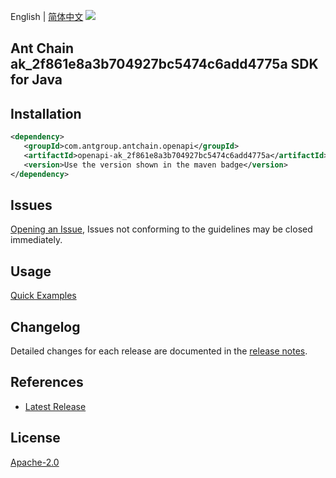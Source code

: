 English | [简体中文](README-CN.md)
![](https://aliyunsdk-pages.alicdn.com/icons/AlibabaCloud.svg)

## Ant Chain ak_2f861e8a3b704927bc5474c6add4775a SDK for Java

## Installation

```xml
<dependency>
   <groupId>com.antgroup.antchain.openapi</groupId>
   <artifactId>openapi-ak_2f861e8a3b704927bc5474c6add4775a</artifactId>
   <version>Use the version shown in the maven badge</version>
</dependency>
```

## Issues
[Opening an Issue](https://github.com/alipay/antchain-openapi-prod-sdk/issues/new), Issues not conforming to the guidelines may be closed immediately.

## Usage
[Quick Examples](https://github.com/alipay/antchain-openapi-prod-sdk/blob/master/docs/0-Examples-EN.md#quick-examples)

## Changelog
Detailed changes for each release are documented in the [release notes](./ChangeLog.txt).

## References
* [Latest Release](https://github.com/alipay/antchain-openapi-prod-sdk/)

## License
[Apache-2.0](http://www.apache.org/licenses/LICENSE-2.0)
